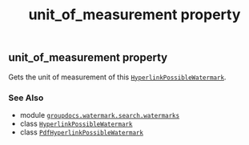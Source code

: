 ﻿---
title: unit_of_measurement property
second_title: GroupDocs.Watermark for Python via .NET API References
description: 
type: docs
url: /python-net/groupdocs.watermark.search.watermarks/pdfhyperlinkpossiblewatermark/unit_of_measurement/
is_root: false
weight: 100
---

## unit_of_measurement property


Gets the unit of measurement of this [`HyperlinkPossibleWatermark`](/watermark/python-net/groupdocs.watermark.search/hyperlinkpossiblewatermark).

### See Also
* module [`groupdocs.watermark.search.watermarks`](../../)
* class [`HyperlinkPossibleWatermark`](/watermark/python-net/groupdocs.watermark.search/hyperlinkpossiblewatermark)
* class [`PdfHyperlinkPossibleWatermark`](/watermark/python-net/groupdocs.watermark.search.watermarks/pdfhyperlinkpossiblewatermark)
